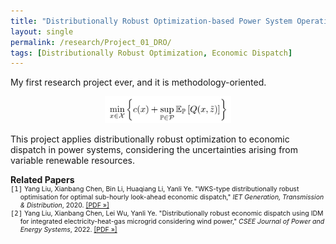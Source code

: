 ```yaml
---
title: "Distributionally Robust Optimization-based Power System Operations"
layout: single
permalink: /research/Project_01_DRO/
tags: [Distributionally Robust Optimization, Economic Dispatch]
---
```

My first research project ever, and it is methodology-oriented.
 
<p align="center">
  <img src="/assets/images/Project_01_Fig01_Title.gif" alt="Alt text" width="40%">
</p>
 
This project applies distributionally robust optimization to economic dispatch in power systems, considering the uncertainties arising from variable renewable resources.


<ul style="font-size: 100%; list-style: none; margin: 0; padding: 0;">
    <li style="padding-left: 0em; text-indent: -0em;">
<strong>Related Papers</strong>
    </li>
</ul>

<ul style="font-size: 75%; list-style: none; margin: 0; padding: 0;">
  <li style="padding-left: 1.5em; text-indent: -1.5em;">
    <span style="font-family: monospace;">[1]</span> Yang Liu, Xianbang Chen, Bin Li, Huaqiang Li, Yanli Ye. "WKS-type distributionally robust optimisation for optimal sub-hourly look-ahead economic dispatch," <em>IET Generation, Transmission & Distribution</em>, 2020.
    <a href="/assets/papers/Project_01_Paper_01.pdf">[PDF »]</a>
  </li>

  <li style="padding-left: 1.5em; text-indent: -1.5em;">
    <span style="font-family: monospace;">[2]</span> Yang Liu, Xianbang Chen, Lei Wu, Yanli Ye. "Distributionally robust economic dispatch using IDM for integrated electricity-heat-gas microgrid considering wind power," <em>CSEE Journal of Power and Energy Systems</em>, 2022.
    <a href="/assets/papers/Project_01_Paper_02.pdf">[PDF »]</a>
  </li>
</ul>
